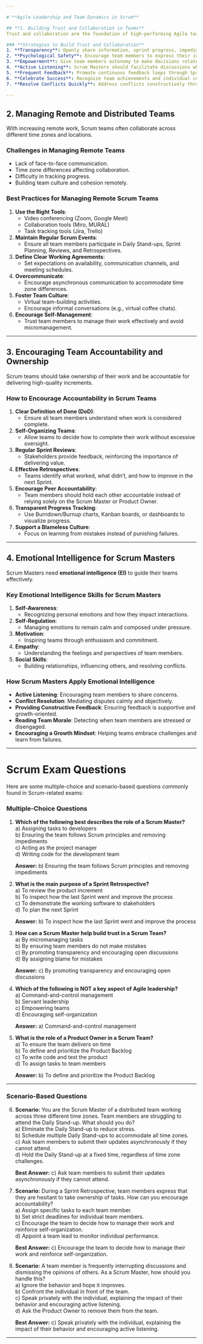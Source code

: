 ```yaml
---

# **Agile Leadership and Team Dynamics in Scrum**

## **1. Building Trust and Collaboration in Teams**
Trust and collaboration are the foundation of high-performing Agile teams. In a Scrum environment, teams must work together effectively to deliver high-value increments.

### **Strategies to Build Trust and Collaboration**
1. **Transparency**: Openly share information, sprint progress, impediments, and decisions.
2. **Psychological Safety**: Encourage team members to express their ideas without fear of judgment.
3. **Empowerment**: Give team members autonomy to make decisions related to their work.
4. **Active Listening**: Scrum Masters should facilitate discussions where every voice is heard.
5. **Frequent Feedback**: Promote continuous feedback loops through Sprint Reviews, Retrospectives, and Daily Scrums.
6. **Celebrate Success**: Recognize team achievements and individual contributions.
7. **Resolve Conflicts Quickly**: Address conflicts constructively through open discussions and resolution frameworks.

---
```


## **2. Managing Remote and Distributed Teams**
With increasing remote work, Scrum teams often collaborate across different time zones and locations.

### **Challenges in Managing Remote Teams**
- Lack of face-to-face communication.
- Time zone differences affecting collaboration.
- Difficulty in tracking progress.
- Building team culture and cohesion remotely.

### **Best Practices for Managing Remote Scrum Teams**
1. **Use the Right Tools**: 
   - Video conferencing (Zoom, Google Meet)
   - Collaboration tools (Miro, MURAL)
   - Task tracking tools (Jira, Trello)
2. **Maintain Regular Scrum Events**:
   - Ensure all team members participate in Daily Stand-ups, Sprint Planning, Reviews, and Retrospectives.
3. **Define Clear Working Agreements**:
   - Set expectations on availability, communication channels, and meeting schedules.
4. **Overcommunicate**:
   - Encourage asynchronous communication to accommodate time zone differences.
5. **Foster Team Culture**:
   - Virtual team-building activities.
   - Encourage informal conversations (e.g., virtual coffee chats).
6. **Encourage Self-Management**:
   - Trust team members to manage their work effectively and avoid micromanagement.

---

## **3. Encouraging Team Accountability and Ownership**
Scrum teams should take ownership of their work and be accountable for delivering high-quality increments.

### **How to Encourage Accountability in Scrum Teams**
1. **Clear Definition of Done (DoD)**:
   - Ensure all team members understand when work is considered complete.
2. **Self-Organizing Teams**:
   - Allow teams to decide how to complete their work without excessive oversight.
3. **Regular Sprint Reviews**:
   - Stakeholders provide feedback, reinforcing the importance of delivering value.
4. **Effective Retrospectives**:
   - Teams identify what worked, what didn’t, and how to improve in the next Sprint.
5. **Encourage Peer Accountability**:
   - Team members should hold each other accountable instead of relying solely on the Scrum Master or Product Owner.
6. **Transparent Progress Tracking**:
   - Use Burndown/Burnup charts, Kanban boards, or dashboards to visualize progress.
7. **Support a Blameless Culture**:
   - Focus on learning from mistakes instead of punishing failures.

---

## **4. Emotional Intelligence for Scrum Masters**
Scrum Masters need **emotional intelligence (EI)** to guide their teams effectively.

### **Key Emotional Intelligence Skills for Scrum Masters**
1. **Self-Awareness**:
   - Recognizing personal emotions and how they impact interactions.
2. **Self-Regulation**:
   - Managing emotions to remain calm and composed under pressure.
3. **Motivation**:
   - Inspiring teams through enthusiasm and commitment.
4. **Empathy**:
   - Understanding the feelings and perspectives of team members.
5. **Social Skills**:
   - Building relationships, influencing others, and resolving conflicts.

### **How Scrum Masters Apply Emotional Intelligence**
- **Active Listening**: Encouraging team members to share concerns.
- **Conflict Resolution**: Mediating disputes calmly and objectively.
- **Providing Constructive Feedback**: Ensuring feedback is supportive and growth-oriented.
- **Reading Team Morale**: Detecting when team members are stressed or disengaged.
- **Encouraging a Growth Mindset**: Helping teams embrace challenges and learn from failures.

---

# **Scrum Exam Questions**
Here are some multiple-choice and scenario-based questions commonly found in Scrum-related exams:

### **Multiple-Choice Questions**
1. **Which of the following best describes the role of a Scrum Master?**  
   a) Assigning tasks to developers  
   b) Ensuring the team follows Scrum principles and removing impediments  
   c) Acting as the project manager  
   d) Writing code for the development team  

   **Answer:** b) Ensuring the team follows Scrum principles and removing impediments  

2. **What is the main purpose of a Sprint Retrospective?**  
   a) To review the product increment  
   b) To inspect how the last Sprint went and improve the process  
   c) To demonstrate the working software to stakeholders  
   d) To plan the next Sprint  

   **Answer:** b) To inspect how the last Sprint went and improve the process  

3. **How can a Scrum Master help build trust in a Scrum Team?**  
   a) By micromanaging tasks  
   b) By ensuring team members do not make mistakes  
   c) By promoting transparency and encouraging open discussions  
   d) By assigning blame for mistakes  

   **Answer:** c) By promoting transparency and encouraging open discussions  

4. **Which of the following is NOT a key aspect of Agile leadership?**  
   a) Command-and-control management  
   b) Servant leadership  
   c) Empowering teams  
   d) Encouraging self-organization  

   **Answer:** a) Command-and-control management  

5. **What is the role of a Product Owner in a Scrum Team?**  
   a) To ensure the team delivers on time  
   b) To define and prioritize the Product Backlog  
   c) To write code and test the product  
   d) To assign tasks to team members  

   **Answer:** b) To define and prioritize the Product Backlog  

---

### **Scenario-Based Questions**
6. **Scenario:** You are the Scrum Master of a distributed team working across three different time zones. Team members are struggling to attend the Daily Stand-up. What should you do?  
   a) Eliminate the Daily Stand-up to reduce stress.  
   b) Schedule multiple Daily Stand-ups to accommodate all time zones.  
   c) Ask team members to submit their updates asynchronously if they cannot attend.  
   d) Hold the Daily Stand-up at a fixed time, regardless of time zone challenges.  

   **Best Answer:** c) Ask team members to submit their updates asynchronously if they cannot attend.  

7. **Scenario:** During a Sprint Retrospective, team members express that they are hesitant to take ownership of tasks. How can you encourage accountability?  
   a) Assign specific tasks to each team member.  
   b) Set strict deadlines for individual team members.  
   c) Encourage the team to decide how to manage their work and reinforce self-organization.  
   d) Appoint a team lead to monitor individual performance.  

   **Best Answer:** c) Encourage the team to decide how to manage their work and reinforce self-organization.  

8. **Scenario:** A team member is frequently interrupting discussions and dismissing the opinions of others. As a Scrum Master, how should you handle this?  
   a) Ignore the behavior and hope it improves.  
   b) Confront the individual in front of the team.  
   c) Speak privately with the individual, explaining the impact of their behavior and encouraging active listening.  
   d) Ask the Product Owner to remove them from the team.  

   **Best Answer:** c) Speak privately with the individual, explaining the impact of their behavior and encouraging active listening.  

---
